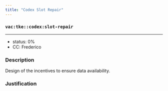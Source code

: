 ```yaml
---
title: "Codex Slot Repair"
---
```

### `vac:tke::codex:slot-repair`
---

- status: 0%
- CC: Frederico

### Description
Design of the incentives to ensure data availability.

### Justification


